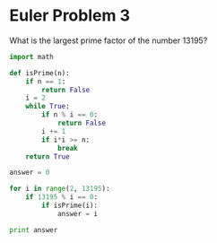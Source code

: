 # Euler Problem 3

What is the largest prime factor of the number 13195?

```python
import math

def isPrime(n):
    if n == 1:
        return False
    i = 2
    while True:
        if n % i == 0:
            return False
        i += 1
        if i*i >= n:
            break
    return True

answer = 0

for i in range(2, 13195):
	if 13195 % i == 0:
		if isPrime(i):
			answer = i

print answer
```
